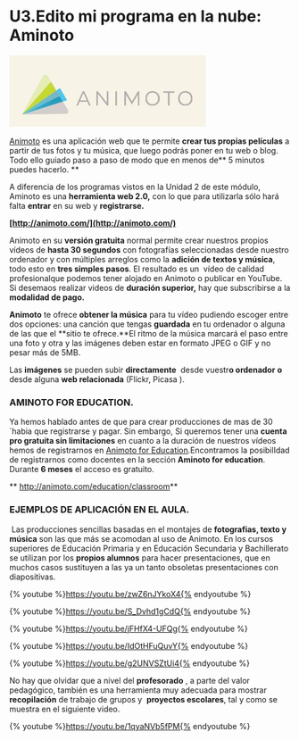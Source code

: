 # U3.Edito mi programa en la nube: Aminoto


[![Fig 3.14 www.animoto.com Licencia Creative Commons](img/aminoto.JPG)](http://www.animoto.com)




[Animoto](http://animoto.com/) es una aplicación web que te permite **crear tus propias películas** a partir de tus fotos y tu música, que luego podrás poner en tu web o blog. Todo ello guiado paso a paso de modo que en menos de** 5 minutos puedes hacerlo. **

A diferencia de los programas vistos en la Unidad 2 de este módulo, Aminoto es una **herramienta web 2.0,** con lo que para utilizarla sólo hará falta **entrar** en su web y **registrarse.**

**[http://animoto.com/](http://animoto.com/)**

Animoto en su **versión gratuita** normal permite crear nuestros propios vídeos de **hasta 30 segundos** con fotografías seleccionadas desde nuestro ordenador y con múltiples arreglos como la **adición de textos y música**, todo esto en **tres simples pasos**. El resultado es un  vídeo de calidad profesionalque podemos tener alojado en Animoto o publicar en YouTube. Si desemaos realizar videos de **duración superior,** hay que subscribirse a la **modalidad de pago.**

**Animoto** te ofrece **obtener la música** para tu vídeo pudiendo escoger entre dos opciones: una canción que tengas **guardada** en tu ordenador o alguna de las que el **sitio te ofrece.**El ritmo de la música marcará el paso entre una foto y otra y las imágenes deben estar en formato JPEG o GIF y no pesar más de 5MB.

Las **imágenes** se pueden subir **directamente**  desde vuestr**o ordenador** **o** desde alguna **web relacionada** (Flickr, Picasa ).

### AMINOTO FOR EDUCATION.

Ya hemos hablado antes de que para crear producciones de mas de 30´habia que registrarse y pagar. Sin embargo, Si queremos tener una **cuenta pro gratuita sin limitaciones** en cuanto a la duración de nuestros vídeos hemos de registrarnos en [Animoto for Education](http://animoto.com/education).Encontramos la posibilIdad de registrarnos como docentes en la sección **Aminoto for education**. Durante **6 meses** el acceso es gratuito.

** http://animoto.com/education/classroom**

### EJEMPLOS DE APLICACIÓN EN EL AULA.

 Las producciones sencillas basadas en el montajes de **fotografias, texto y música** son las que más se acomodan al uso de Animoto. En los cursos superiores de Educación Primaria y en Educación Secundaria y Bachillerato se utilizan por los **propios alumnos** para hacer presentaciones, que en muchos casos sustituyen a las ya un tanto obsoletas presentaciones con diapositivas.

{% youtube %}https://youtu.be/zwZ6nJYkoX4{% endyoutube %}

{% youtube %}https://youtu.be/S_Dvhd1gCdQ{% endyoutube %}

{% youtube %}https://youtu.be/jFHfX4-UFQg{% endyoutube %}

{% youtube %}https://youtu.be/IdOtHFuQuvY{% endyoutube %}

{% youtube %}https://youtu.be/g2UNVSZtUi4{% endyoutube %}

No hay que olvidar que a nivel del **profesorado** , a parte del valor pedagógico, también es una herramienta muy adecuada para mostrar **recopilación** de trabajo de grupos y  **proyectos escolares**, tal y como se muestra en el siguiente video.

{% youtube %}https://youtu.be/1qyaNVb5fPM{% endyoutube %}
